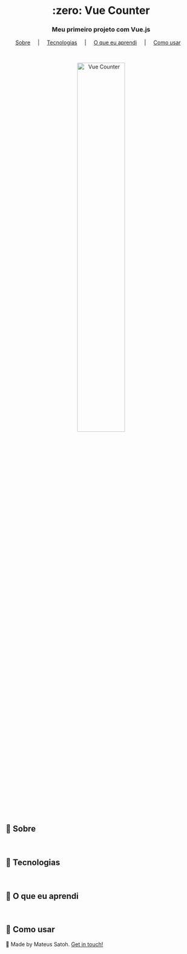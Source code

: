 


<h1 align="center">:zero: Vue Counter</h1>

<h3 align="center">Meu primeiro projeto com Vue.js</h3>

<p align="center">
  <a href="#techs">Sobre</a> &nbsp;&nbsp;&nbsp; | &nbsp;&nbsp;&nbsp;
  <a href="#techs">Tecnologias</a> &nbsp;&nbsp;&nbsp; | &nbsp;&nbsp;&nbsp; 
  <a href="#learn">O que eu aprendi</a> &nbsp;&nbsp;&nbsp; | &nbsp;&nbsp;&nbsp; 
  <a href="#use">Como usar</a> &nbsp;&nbsp;&nbsp; 
</p>

<br>

<p align="center">
  <img src="https://user-images.githubusercontent.com/60144554/99734656-f09f3900-2aa1-11eb-8fac-a661c2bce7c2.gif" alt="Vue Counter" height="50%" width="50%"/>
</p>

<br>

<h2 id="techs">👀 Sobre </h2>



<br>

<h2 id="techs">🚀 Tecnologias </h2>



<br>

<h2 id="learn">🤔 O que eu aprendi</h2>



<br>

<h2 id="use">🔨 Como usar </h2>




👋 Made by Mateus Satoh. 
[Get in touch!](https://www.linkedin.com/in/mateussatoh/)
